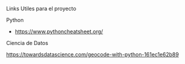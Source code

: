 Links Utiles para el proyecto

Python

- https://www.pythoncheatsheet.org/



Ciencia de Datos

https://towardsdatascience.com/geocode-with-python-161ec1e62b89


